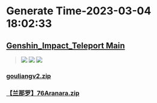 # Generate Time-2023-03-04 18:02:33

## [Genshin_Impact_Teleport Main](https://github.com/Sam5440/Genshin_Impact_Teleport)

>![](https://komarev.com/ghpvc/?username=done439)
>![](https://komarev.com/ghpvc/?username=done438)
>![](https://komarev.com/ghpvc/?username=done437)

### [gouliangv2.zip](https://raw.githubusercontent.com/Sam5440/Genshin_Impact_Teleport/download/OptimizationCollectionPackage/%5BChinese%5DManualCollectPoint%282022-10-13%29/%E3%80%90%E5%85%B6%E4%BB%96%E3%80%91Other/gouliangv2.zip)

### [【兰那罗】76Aranara.zip](https://raw.githubusercontent.com/Sam5440/Genshin_Impact_Teleport/download/OptimizationCollectionPackage/%5BChinese%5DManualCollectPoint%282022-10-13%29/%E3%80%90%E5%85%B6%E4%BB%96%E3%80%91Other/%E3%80%90%E5%85%B0%E9%82%A3%E7%BD%97%E3%80%9176Aranara.zip)

